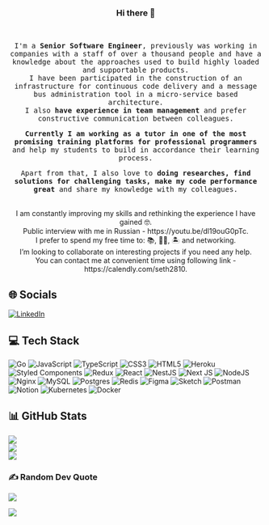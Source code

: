 <div align="center">
    <h3>Hi there 👋</h3>
    <br>
    <samp>
        <p>
            I'm a <strong>Senior Software Engineer</strong>, previously was working in companies with a staff of over a thousand people and have a knowledge about the approaches used to build highly loaded and supportable products.
            <br/>
            I have been participated in the construction of an infrastructure for continuous code delivery and a message bus administration tool in a micro-service based architecture.
            <br/>
            I also <strong>have experience in team management</strong> and prefer constructive communication between colleagues.
        </p>
        <p>
            <strong>Currently I am working as a tutor in one of the most promising training platforms for professional programmers</strong> and help my students to build in accordance their learning process.
        </p>
        <p>
            Apart from that, I also love to <strong>doing researches, find solutions for challenging tasks, make my code performance great</strong> and share my knowledge with my colleagues.
        </p>
    </samp>
    <br />
    I am constantly improving my skills and rethinking the experience I have gained 🤓.
    <br />
    Public interview with me in Russian - https://youtu.be/dl19ouG0pTc.
    <br />
    I prefer to spend my free time to: 📚, 🏊‍♂️, 🏝 and networking.
    <br />
    I’m looking to collaborate on interesting projects if you need any help.
    <br />
    You can contact me at convenient time using following link - https://calendly.com/seth2810.
</div>

## 🌐 Socials

[![LinkedIn](https://img.shields.io/badge/LinkedIn-%230077B5.svg?logo=linkedin&logoColor=white)](https://www.linkedin.com/in/roman-gafurov/)

## 💻 Tech Stack

![Go](https://img.shields.io/badge/go-%2300ADD8.svg?style=for-the-badge&logo=go&logoColor=white) ![JavaScript](https://img.shields.io/badge/javascript-%23323330.svg?style=for-the-badge&logo=javascript&logoColor=%23F7DF1E) ![TypeScript](https://img.shields.io/badge/typescript-%23007ACC.svg?style=for-the-badge&logo=typescript&logoColor=white) ![CSS3](https://img.shields.io/badge/css3-%231572B6.svg?style=for-the-badge&logo=css3&logoColor=white) ![HTML5](https://img.shields.io/badge/html5-%23E34F26.svg?style=for-the-badge&logo=html5&logoColor=white) ![Heroku](https://img.shields.io/badge/heroku-%23430098.svg?style=for-the-badge&logo=heroku&logoColor=white) ![Styled Components](https://img.shields.io/badge/styled--components-DB7093?style=for-the-badge&logo=styled-components&logoColor=white) ![Redux](https://img.shields.io/badge/redux-%23593d88.svg?style=for-the-badge&logo=redux&logoColor=white) ![React](https://img.shields.io/badge/react-%2320232a.svg?style=for-the-badge&logo=react&logoColor=%2361DAFB) ![NestJS](https://img.shields.io/badge/nestjs-%23E0234E.svg?style=for-the-badge&logo=nestjs&logoColor=white) ![Next JS](https://img.shields.io/badge/Next-black?style=for-the-badge&logo=next.js&logoColor=white) ![NodeJS](https://img.shields.io/badge/node.js-6DA55F?style=for-the-badge&logo=node.js&logoColor=white) ![Nginx](https://img.shields.io/badge/nginx-%23009639.svg?style=for-the-badge&logo=nginx&logoColor=white) ![MySQL](https://img.shields.io/badge/mysql-%2300f.svg?style=for-the-badge&logo=mysql&logoColor=white) ![Postgres](https://img.shields.io/badge/postgres-%23316192.svg?style=for-the-badge&logo=postgresql&logoColor=white) ![Redis](https://img.shields.io/badge/redis-%23DD0031.svg?style=for-the-badge&logo=redis&logoColor=white) ![Figma](https://img.shields.io/badge/figma-%23F24E1E.svg?style=for-the-badge&logo=figma&logoColor=white) ![Sketch](https://img.shields.io/badge/Sketch-FFB387?style=for-the-badge&logo=sketch&logoColor=black) ![Postman](https://img.shields.io/badge/Postman-FF6C37?style=for-the-badge&logo=postman&logoColor=white) ![Notion](https://img.shields.io/badge/Notion-%23000000.svg?style=for-the-badge&logo=notion&logoColor=white) ![Kubernetes](https://img.shields.io/badge/kubernetes-%23326ce5.svg?style=for-the-badge&logo=kubernetes&logoColor=white) ![Docker](https://img.shields.io/badge/docker-%230db7ed.svg?style=for-the-badge&logo=docker&logoColor=white)

## 📊 GitHub Stats

![](https://github-readme-stats.vercel.app/api?username=seth2810&theme=nord&hide_border=false&include_all_commits=false&count_private=false)<br/>
![](https://github-readme-streak-stats.herokuapp.com/?user=seth2810&theme=nord&hide_border=false)<br/>
![](https://github-readme-stats.vercel.app/api/top-langs/?username=seth2810&theme=nord&hide_border=false&include_all_commits=false&count_private=false&layout=compact)

### ✍️ Random Dev Quote

![](https://quotes-github-readme.vercel.app/api?type=horizontal&theme=tokyonight)

[![](https://visitcount.itsvg.in/api?id=seth2810&icon=0&color=6)](https://visitcount.itsvg.in)
